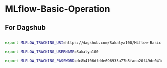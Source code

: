 # MLflow-Basic-Operation


## For Dagshub


```bash

export MLFLOW_TRACKING_URI=https://dagshub.com/Sakalya100/MLflow-Basic-Operation.mlflow

export MLFLOW_TRACKING_USERNAME=Sakalya100

export MLFLOW_TRACKING_PASSWORD=dc8b4106dfdde696933a77b5faea20f49dc041cb
```

